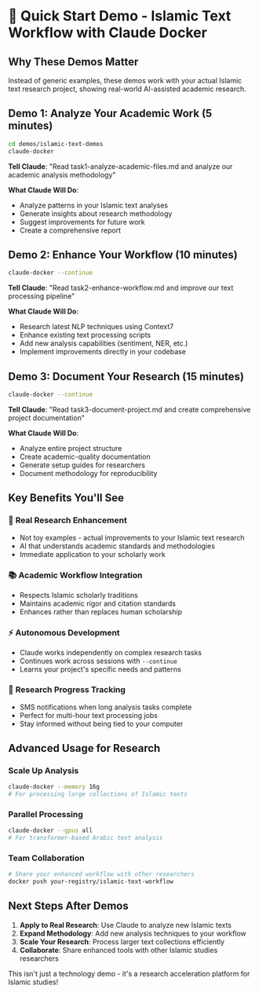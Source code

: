 # 🚀 Quick Start Demo - Islamic Text Workflow with Claude Docker

## Why These Demos Matter
Instead of generic examples, these demos work with your actual Islamic text research project, showing real-world AI-assisted academic research.

## Demo 1: Analyze Your Academic Work (5 minutes)
```bash
cd demos/islamic-text-demos
claude-docker
```
**Tell Claude**: "Read task1-analyze-academic-files.md and analyze our academic analysis methodology"

**What Claude Will Do**:
- Analyze patterns in your Islamic text analyses
- Generate insights about research methodology
- Suggest improvements for future work
- Create a comprehensive report

## Demo 2: Enhance Your Workflow (10 minutes)
```bash
claude-docker --continue
```
**Tell Claude**: "Read task2-enhance-workflow.md and improve our text processing pipeline"

**What Claude Will Do**:
- Research latest NLP techniques using Context7
- Enhance existing text processing scripts
- Add new analysis capabilities (sentiment, NER, etc.)
- Implement improvements directly in your codebase

## Demo 3: Document Your Research (15 minutes)
```bash
claude-docker --continue
```
**Tell Claude**: "Read task3-document-project.md and create comprehensive project documentation"

**What Claude Will Do**:
- Analyze entire project structure
- Create academic-quality documentation
- Generate setup guides for researchers
- Document methodology for reproducibility

## Key Benefits You'll See

### 🎯 **Real Research Enhancement**
- Not toy examples - actual improvements to your Islamic text research
- AI that understands academic standards and methodologies
- Immediate application to your scholarly work

### 📚 **Academic Workflow Integration** 
- Respects Islamic scholarly traditions
- Maintains academic rigor and citation standards
- Enhances rather than replaces human scholarship

### ⚡ **Autonomous Development**
- Claude works independently on complex research tasks
- Continues work across sessions with `--continue`
- Learns your project's specific needs and patterns

### 📱 **Research Progress Tracking**
- SMS notifications when long analysis tasks complete
- Perfect for multi-hour text processing jobs
- Stay informed without being tied to your computer

## Advanced Usage for Research

### Scale Up Analysis
```bash
claude-docker --memory 16g
# For processing large collections of Islamic texts
```

### Parallel Processing
```bash
claude-docker --gpus all
# For transformer-based Arabic text analysis
```

### Team Collaboration
```bash
# Share your enhanced workflow with other researchers
docker push your-registry/islamic-text-workflow
```

## Next Steps After Demos

1. **Apply to Real Research**: Use Claude to analyze new Islamic texts
2. **Expand Methodology**: Add new analysis techniques to your workflow  
3. **Scale Your Research**: Process larger text collections efficiently
4. **Collaborate**: Share enhanced tools with other Islamic studies researchers

This isn't just a technology demo - it's a research acceleration platform for Islamic studies!